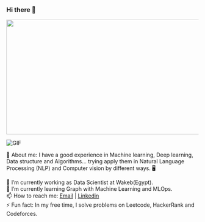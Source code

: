 ### Hi there 👋

<div align="center">
  <img src="https://media.giphy.com/media/dWesBcTLavkZuG35MI/giphy.gif" width="600" height="300"/>
</div>

![GIF](https://c.tenor.com/pPKOYQpTO8AAAAAC/monkey-developer.gif)


:boy: About me: I have a good experience in Machine learning, Deep learning, Data structure and Algorithms... trying apply them in Natural Language Processing (NLP) and Computer vision by different ways. 🖥️</br>

🔭 I’m currently working as Data Scientist at Wakeb(Egypt).</br>
🌱 I’m currently learning Graph with Machine Learning and MLOps.</br>
📫 How to reach me: [Email](mailto:Ahmedsmara33@gmail.com?subject=[GitHub]%20Source%20Han%20Sans) | [Linkedin](https://www.linkedin.com/in/ahmed-muhammad-249a5817b/)</br>
⚡ Fun fact: In my free time, I solve problems on Leetcode, HackerRank and Codeforces.</br>



<!--
**smara97/smara97** is a ✨ _special_ ✨ repository because its `README.md` (this file) appears on your GitHub profile.

Here are some ideas to get you started:

- 🔭 I’m currently working on ...
- 🌱 I’m currently learning ...
- 👯 I’m looking to collaborate on ...
- 🤔 I’m looking for help with ...
- 💬 Ask me about ...
- 📫 How to reach me: ...
- 😄 Pronouns: ...
- ⚡ Fun fact: ...
-->
